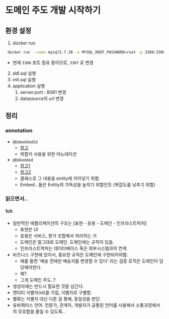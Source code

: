 # 도메인 주도 개발 시작하기

## 환경 설정

1. docker run
```bash
 docker run --name mysql5.7.38 -e MYSQL_ROOT_PASSWORD=root -p 3308:3306 -d mysql:5.7.38 --character-set-server=utf8mb4 --collation-server=utf8mb4_unicode_ci
```

- 현재 `3306` 포트 점유 중이므로, `3307` 로 변경

2. ddl.sql 실행
3. init.sql 실행
4. application 실행
   1. server.port : 8081 변경
   2. datasource의 url 변경


## 정리

### annotation

- `@EmbeddedId`
  - [참고](https://1minute-before6pm.tistory.com/17)
  - 복합키 사용을 위한 어노테이션
- `@Embedded`
  - [참고1](https://www.baeldung.com/jpa-embedded-embeddable)
  - [참고2](https://galid1.tistory.com/592)
  - 클래스로 그 내용을 entity에 끼어넣기 위함.
  - Embed...들은 Entity의 가독성을 높히기 위함인듯 (복잡도를 낮추기 위함) 

### 읽으면서..

#### 1ch

- 일반적인 애플리케이션의 구조는 [표현 - 응용 - 도메인 - 인프라스트럭처]
  - 표현은 UI
  - 응용은 서비스, 뭔가 조합해서 처리하는 거
  - 도메인은 말그대로 도메인. 도메인에는 규칙이 있음.
  - 인프라스트럭처는 데이터베이스 혹은 외부시스템과의 연계
- 비즈니스 구현에 있어서, 중요한 규칙은 도메인에 구현되어야함.
  - 예를 들면 '배송 전에만 배송지를 변경할 수 있다' 라는 검증 로직은 도메인이 담당해야한다.
  - 왜?
  - 그게 도메인 주도..?
- 생성자에는 반드시 필요한 것을 넘긴다.
- 엔티티 식별자(id)를 가짐, 식별자로 구별함.
- 밸류는 식별자 대신 다른 걸 통해, 동일성을 판단.
- 유비쿼터스 언어. 전문가, 관계자, 개발자가 공통된 언어를 사용해서 소통과정에서의 모호함을 줄일 수 있도록..
